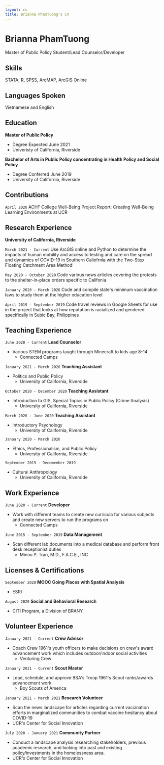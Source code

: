 ```yaml
---
layout: cv
title: Brianna PhamTuong's CV
---
```

# Brianna PhamTuong
Master of Public Policy Student/Lead Counselor/Developer

## Skills
STATA, R, SPSS, ArcMAP, ArcGIS Online

## Languages Spoken 
Vietnamese and English 

## Education 

__Master of Public Policy__
- Degree Expected June 2021
- Univeristy of California, Riverside 

__Bachelor of Arts in Public Policy concentrating in Health Policy and Social Policy__
- Degree Conferred June 2019
- University of California, Riverside

## Contributions
`April 2020`
ACHF College Well-Being Project Report: Creating Well-Being Learning Environments at UCR

## Research Experience 
__University of California, Riverside__

`March 2021 - Current`
Use ArcGIS online and Python to determine the impacts of human mobility and access to testing and care on the spread and dynamics of COVID-19 in Southern Caliofrnia with the Two-Step Floating Catchment Area Method

`May 2020 - October 2020`
Code various news articles covering the protests to the shelter-in-place orders specific to Califonia 

`January 2020 - March 2020`
Code and compile state's minimum vaccination laws to study them at the higher education level 

`April 2019 - September 2019`
Code travel reviews in Google Sheets for use in the project that looks at how reputation is racialized and gendered specifically in Subic Bay, Philippines

## Teaching Experience 
`June 2020 - Current`
__Lead Counselor__
- Various STEM programs taught through Minecraft to kids age 8-14
    - Connected Camps 
    
`January 2021 - March 2020`
__Teaching Assistant__
- Politics and Public Policy
    - University of California, Riverside
    
`October 2020 - December 2020`
__Teaching Assistant__
- Introduction to GIS, Special Topics in Public Policy (Crime Analysis)
    - University of California, Riverside

`March 2020 - June 2020`
__Teaching Assistant__
- Introductory Psychology
    - University of California, Riverside 
    
`January 2020 - March 2020`
- Ethics, Professionalism, and Public Policy
    - University of California, Riverside
   
`September 2019 - Decemember 2019`
- Cultural Anthropology
    - University of California, Riverside
    
## Work Experience
 `June 2020 - Current`
 __Developer__ 
- Work with different teams to create new curricula for various subjects and create new servers to run the programs on
  - Connected Camps

`June 2015 - September 2019`
__Data Management__
- Scan different lab documents into a medical database and perform front desk receptionist duties
  - Minou P. Tran, M.D., F.A.C.E., INC

## Licenses & Certifications 
`September 2020` __MOOC Going Places with Spatial Analysis__
- ESRI 

`August 2020` __Social and Behavioral Research__
- CITI Program, a Division of BRANY

## Volunteer Experience 
`January 2021 - Current`
__Crew Advisor__
- Coach Crew 1961's youth officers to make decisions on crew's award advancement work which includes outdoor/indoor social activities
  - Venturing Crew

`January 2021 - Current`
__Scout Master__
- Lead, schedule, and approve BSA's Troop 1961's Scout ranks/awards advancement work 
  - Boy Scouts of America
 
 `January 2021 - March 2021`
 __Research Volunteer__
 - Scan the news landscape for articles regarding current vaccination efforts in marginalized communities to combat vaccine hesitancy about COVID-19
  - UCR's Center for Social Innovation 
  
 `July 2020 - January 2021`
 __Community Partner__
 - Conduct a landscape analysis researching stakeholders, previous academic research, and looking into past and existing poilcy/investments in the homelessness area. 
  - UCR's Center for Social Innovation



<!---
bpham012/bpham012 is a ✨ special ✨ repository because its `README.md` (this file) appears on your GitHub profile.
You can click the Preview link to take a look at your changes.
--->
